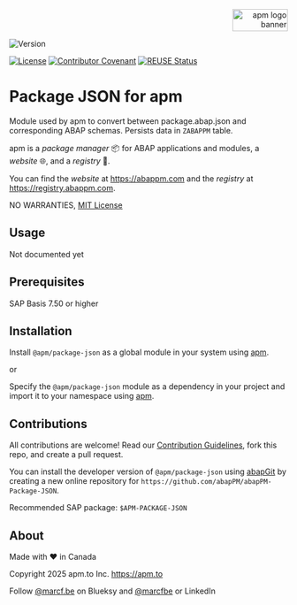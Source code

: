 <div align="right">
  <picture>
    <img width="100" height="40" alt="apm logo banner" src="https://github.com/abapPM/abapPM/blob/main/img/apm_banner.png?raw=true&ver=1.0.0">
  </picture>
</div>

![Version](https://img.shields.io/endpoint?url=https://shield.abappm.com/github/abapPM/abapPM-Package-JSON/src/zif_package_json.intf.abap/c_version&label=Version&color=blue)

[![License](https://img.shields.io/github/license/abapPM/abapPM-Package-JSON?label=License&color=success)](https://github.com/abapPM/abapPM-Package-JSON/blob/main/LICENSE)
[![Contributor Covenant](https://img.shields.io/badge/Contributor%20Covenant-2.1-4baaaa.svg?color=success)](https://github.com/abapPM/.github/blob/main/CODE_OF_CONDUCT.md)
[![REUSE Status](https://api.reuse.software/badge/github.com/abapPM/abapPM-Package-JSON)](https://api.reuse.software/info/github.com/abapPM/abapPM-Package-JSON)

# Package JSON for apm

Module used by apm to convert between package.abap.json and corresponding ABAP schemas. Persists data in `ZABAPPM` table.

apm is a *package manager* 📦 for ABAP applications and modules, a *website* 🌐, and a *registry* 📑.

You can find the *website* at https://abappm.com and the *registry* at https://registry.abappm.com.

NO WARRANTIES, [MIT License](https://github.com/abapPM/abapPM-Package-JSON/blob/main/LICENSE)

## Usage

Not documented yet

## Prerequisites

SAP Basis 7.50 or higher

## Installation

Install `@apm/package-json` as a global module in your system using [apm](https://abappm.com).

or

Specify the `@apm/package-json` module as a dependency in your project and import it to your namespace using [apm](https://abappm.com).

## Contributions

All contributions are welcome! Read our [Contribution Guidelines](https://github.com/abapPM/abapPM-Package-JSON/blob/main/CONTRIBUTING.md), fork this repo, and create a pull request.

You can install the developer version of `@apm/package-json` using [abapGit](https://github.com/abapGit/abapGit) by creating a new online repository for `https://github.com/abapPM/abapPM-Package-JSON`.

Recommended SAP package: `$APM-PACKAGE-JSON`

## About

Made with ❤ in Canada

Copyright 2025 apm.to Inc. <https://apm.to>

Follow [@marcf.be](https://bsky.app/profile/marcf.be) on Blueksy and [@marcfbe](https://linkedin.com/in/marcfbe) or LinkedIn
